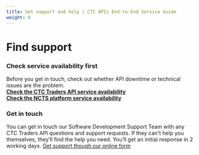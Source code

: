 ```yaml
---
title: Get support and help | CTC APIs End-to-End Service Guide
weight: 6
---
```


# Find support
<!--- Section owner: CTC Traders API --->


### Check service availability first

Before you get in touch, check out whether API downtime or technical issues are the problem.    
**[Check the CTC Traders API service availability](https://api-platform-status.production.tax.service.gov.uk/?_ga=2.145121908.112811846.1587044117-960820992.1580203223)**     
**[Check the NCTS platform service availability](https://www.gov.uk/government/publications/new-computerised-transit-system-ncts-web-service-availability-and-issues/new-computerised-transit-system-ncts-web-service-availability-and-issues)**

### Get in touch

You can get in touch our Software Development Support Team with any CTC Traders API questions and support requests. If they can't help you themselves, they’ll find the help you need. You’ll get an initial response in 2 working days. [Get support though our online form](https://developer.service.hmrc.gov.uk/developer/support)


